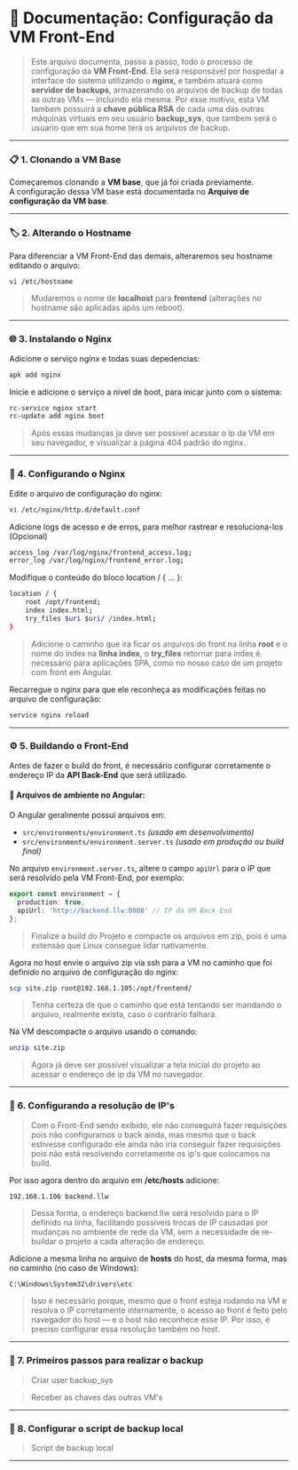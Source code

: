 # 📘 Documentação: Configuração da VM Front-End

> Este arquivo documenta, passo a passo, todo o processo de configuração da **VM Front-End**. Ela será responsável por hospedar a interface do sistema utilizando o **nginx**, e também atuará como **servidor de backups**, armazenando os arquivos de backup de todas as outras VMs — incluindo ela mesma. Por esse motivo, esta VM tambem possuirá a **chave pública RSA** de cada uma das outras máquinas virtuais em seu usuário **backup_sys**, que tambem será o usuario que em sua home terá os arquivos de backup.

---

### 📋 1. Clonando a VM Base

Começaremos clonando a **VM base**, que já foi criada previamente.  
A configuração dessa VM base está documentada no **Arquivo de configuração da VM base**.

---

### 🏷️ 2. Alterando o Hostname

Para diferenciar a VM Front-End das demais, alteraremos seu hostname editando o arquivo:

````bash
vi /etc/hostname
````

> Mudaremos o nome de **localhost** para **frontend** (alterações no hostname são aplicadas após um reboot).

---

### 🌐 3. Instalando o Nginx

Adicione o serviço nginx e todas suas depedencias:

````bash
apk add nginx
````

Inicie e adicione o serviço a nivel de boot, para inicar junto com o sistema:

````bash
rc-service nginx start
rc-update add nginx boot
````

> Após essas mudanças ja deve ser possivel acessar o ip da VM em seu navegador, e visualizar a página 404 padrão do nginx.

---

### 📝 4. Configurando o Nginx

Edite o arquivo de configuração do nginx:

````bash
vi /etc/nginx/http.d/default.conf
````

Adicione logs de acesso e de erros, para melhor rastrear e resoluciona-los (Opcional)

````bash
access_log /var/log/nginx/frontend_access.log;
error_log /var/log/nginx/frontend_error.log;
````

Modifique o conteúdo do bloco location / { ... }:

````bash
location / {
    root /opt/frontend;
    index index.html;
    try_files $uri $uri/ /index.html;
}
````

> Adicione o caminho que ira ficar os arquivos do front na linha **root** e o nome do index na **linha index**, o **try_files** retornar para index é necessário para aplicações SPA, como no nosso caso de um projeto com front em Angular.

Recarregue o nginx para que ele reconheça as modificações feitas no arquivo de configuração:

````bash
service nginx reload
````

---

### ⚙️ 5. Buildando o Front-End

Antes de fazer o build do front, é necessário configurar corretamente o endereço IP da **API Back-End** que será utilizado.

#### 🧪 Arquivos de ambiente no Angular:

O Angular geralmente possui arquivos em:

- `src/environments/environment.ts` *(usado em desenvolvimento)*
- `src/environments/environment.server.ts` *(usado em produção ou build final)*

No arquivo `environment.server.ts`, altere o campo `apiUrl` para o IP que será resolvido pela VM Front-End, por exemplo:

````ts
export const environment = {
  production: true,
  apiUrl: 'http://backend.llw:8080' // IP da VM Back-End
};
````
> Finalize a build do Projeto e compacte os arquivos em zip, pois é uma extensão que Linux consegue lidar nativamente.

Agora no host envie o arquivo zip via ssh para a VM no caminho que foi definido no arquivo de configuração do nginx:

````bash
scp site.zip root@192.168.1.105:/opt/frontend/
````

> Tenha certeza de que o caminho que está tentando ser mandando o arquivo, realmente exista, caso o contrário falhará.

Na VM descompacte o arquivo usando o comando:

````bash
unzip site.zip
````

> Agora já deve ser possivel visualizar a tela inicial do projeto ao acessar o endereço de ip da VM no navegador.

---

### 📡 6. Configurando a resolução de IP's

> Com o Front-End sendo exibido, ele não conseguirá fazer requisições pois não configuramos o back ainda, mas mesmo que o back estivesse configurado ele ainda não iria conseguir fazer requisições pois não está resolvendo corretamente os ip's que colocamos na build.

Por isso agora dentro do arquivo em **/etc/hosts** adicione:

````bash
192.168.1.106 backend.llw
````

> Dessa forma, o endereço backend.llw será resolvido para o IP definido na linha, facilitando possiveis trocas de IP causadas por mudanças no ambiente de rede da VM, sem a necessidade de re-buildar o projeto a cada alteração de endereço.

Adicione a mesma linha no arquivo de **hosts** do host, da mesma forma, mas no caminho (no caso de Windows):

````plaintext
C:\Windows\System32\drivers\etc
````

> Isso é necessário porque, mesmo que o front esteja rodando na VM e resolva o IP corretamente internamente, o acesso ao front é feito pelo navegador do host — e o host não reconhece esse IP. Por isso, é preciso configurar essa resolução também no host.

---

### 💾 7. Primeiros passos para realizar o backup

>Criar user backup_sys

>Receber as chaves das outras VM's

---

### 📜 8. Configurar o script de backup local

>Script de backup local

---
